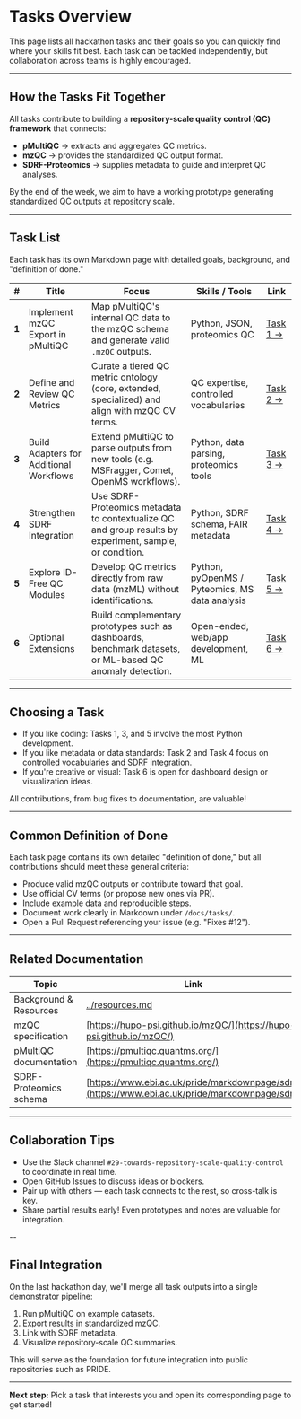 # Tasks Overview

This page lists all hackathon tasks and their goals so you can quickly find where your skills fit best.
Each task can be tackled independently, but collaboration across teams is highly encouraged.

---

## How the Tasks Fit Together

All tasks contribute to building a **repository-scale quality control (QC) framework** that connects:
- **pMultiQC** → extracts and aggregates QC metrics.
- **mzQC** → provides the standardized QC output format.
- **SDRF-Proteomics** → supplies metadata to guide and interpret QC analyses.

By the end of the week, we aim to have a working prototype generating standardized QC outputs at repository scale.

---

## Task List

Each task has its own Markdown page with detailed goals, background, and "definition of done."

| #     | Title                                   | Focus                                                                                                    | Skills / Tools                                 | Link                               |
| ----- | --------------------------------------- | -------------------------------------------------------------------------------------------------------- | ---------------------------------------------- | ---------------------------------- |
| **1** | Implement mzQC Export in pMultiQC       | Map pMultiQC's internal QC data to the mzQC schema and generate valid `.mzQC` outputs.                   | Python, JSON, proteomics QC                    | [Task 1 →](./task1_mzqc_export.md) |
| **2** | Define and Review QC Metrics            | Curate a tiered QC metric ontology (core, extended, specialized) and align with mzQC CV terms.           | QC expertise, controlled vocabularies          | [Task 2 →](./task2_metrics.md)     |
| **3** | Build Adapters for Additional Workflows | Extend pMultiQC to parse outputs from new tools (e.g. MSFragger, Comet, OpenMS workflows).               | Python, data parsing, proteomics tools         | [Task 3 →](./task3_adapters.md)    |
| **4** | Strengthen SDRF Integration             | Use SDRF-Proteomics metadata to contextualize QC and group results by experiment, sample, or condition.  | Python, SDRF schema, FAIR metadata             | [Task 4 →](./task4_sdrf.md)        |
| **5** | Explore ID-Free QC Modules              | Develop QC metrics directly from raw data (mzML) without identifications.                                | Python, pyOpenMS / Pyteomics, MS data analysis | [Task 5 →](./task5_idfree.md)      |
| **6** | Optional Extensions                     | Build complementary prototypes such as dashboards, benchmark datasets, or ML-based QC anomaly detection. | Open-ended, web/app development, ML            | [Task 6 →](./task6_optional.md)    |

---

## Choosing a Task

- If you like coding: Tasks 1, 3, and 5 involve the most Python development.
- If you like metadata or data standards: Task 2 and Task 4 focus on controlled vocabularies and SDRF integration.
- If you're creative or visual: Task 6 is open for dashboard design or visualization ideas.

All contributions, from bug fixes to documentation, are valuable!

---

## Common Definition of Done

Each task page contains its own detailed "definition of done," but all contributions should meet these general criteria:
- Produce valid mzQC outputs or contribute toward that goal.
- Use official CV terms (or propose new ones via PR).
- Include example data and reproducible steps.
- Document work clearly in Markdown under `/docs/tasks/`.
- Open a Pull Request referencing your issue (e.g. "Fixes #12").

---

## Related Documentation

| Topic                  | Link                                                                                           |
|----------------------- | -----------------------------------------------------------------------------------------------|
| Background & Resources | [../resources.md](../resources.md)                                                             |
| mzQC specification     | [https://hupo-psi.github.io/mzQC/](https://hupo-psi.github.io/mzQC/)                           |
| pMultiQC documentation | [https://pmultiqc.quantms.org/](https://pmultiqc.quantms.org/)                                 |
| SDRF-Proteomics schema | [https://www.ebi.ac.uk/pride/markdownpage/sdrf](https://www.ebi.ac.uk/pride/markdownpage/sdrf) |

---

## Collaboration Tips

- Use the Slack channel `#29-towards-repository-scale-quality-control` to coordinate in real time.
- Open GitHub Issues to discuss ideas or blockers.
- Pair up with others — each task connects to the rest, so cross-talk is key.
- Share partial results early! Even prototypes and notes are valuable for integration.

--

## Final Integration

On the last hackathon day, we'll merge all task outputs into a single demonstrator pipeline:
1. Run pMultiQC on example datasets.
2. Export results in standardized mzQC.
3. Link with SDRF metadata.
4. Visualize repository-scale QC summaries.

This will serve as the foundation for future integration into public repositories such as PRIDE.

---

**Next step:**
Pick a task that interests you and open its corresponding page to get started!

